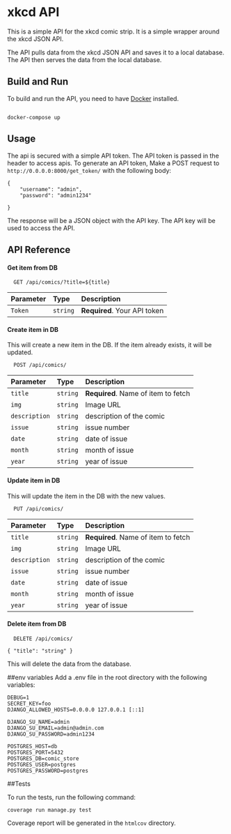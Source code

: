 # xkcd API

This is a simple API for the xkcd comic strip. It is a simple wrapper around the xkcd JSON API.

The API pulls data from the xkcd JSON API and saves it to a local database. The API then serves the data from the local database.
## Build and Run

To build and run the API, you need to have [Docker](https://www.docker.com/) installed.

```

docker-compose up

```
## Usage
The api is secured with a simple API token. The API token is passed in the header to access apis.
To generate an API token, Make a POST request to `http://0.0.0.0:8000/get_token/` with the following body:
```
{
    "username": "admin",
    "password": "admin1234"

}
```

The response will be a JSON object with the API key. The API key will be used to access the API.


## API Reference

#### Get  item from DB

```http
  GET /api/comics/?title=${title}
```

| Parameter | Type     | Description                  |
| :-------- | :------- |:-----------------------------|
| `Token ` | `string` | **Required**. Your API token |

#### Create item in DB
This will create a new item in the DB. If the item already exists, it will be updated.

```http
  POST /api/comics/
```

| Parameter     | Type     | Description                         |
|:--------------| :------- |:------------------------------------|
| `title`       | `string` | **Required**. Name of item to fetch |
| `img`         | `string` | Image URL                           |
| `description` | `string` | description of the comic            |
| `issue`       | `string` | issue number                        |
| `date`        | `string` | date of issue                       |
| `month`       | `string` | month of issue                      |
| `year`        | `string` | year of issue                       |

#### Update item in DB
This will update the item in the DB with the new values.

```http
  PUT /api/comics/
```

| Parameter     | Type     | Description                         |
|:--------------| :------- |:------------------------------------|
| `title`       | `string` | **Required**. Name of item to fetch |
| `img`         | `string` | Image URL                           |
| `description` | `string` | description of the comic            |
| `issue`       | `string` | issue number                        |
| `date`        | `string` | date of issue                       |
| `month`       | `string` | month of issue                      |
| `year`        | `string` | year of issue                       |

#### Delete item from DB

```http
  DELETE /api/comics/

{ "title": "string" }
```
This will delete the data from the database.

##env variables 
Add a .env file in the root directory with the following variables:
```
DEBUG=1
SECRET_KEY=foo
DJANGO_ALLOWED_HOSTS=0.0.0.0 127.0.0.1 [::1]

DJANGO_SU_NAME=admin
DJANGO_SU_EMAIL=admin@admin.com
DJANGO_SU_PASSWORD=admin1234

POSTGRES_HOST=db
POSTGRES_PORT=5432
POSTGRES_DB=comic_store
POSTGRES_USER=postgres
POSTGRES_PASSWORD=postgres

```
##Tests

To run the tests, run the following command:

```
coverage run manage.py test
```

Coverage report will be generated in the `htmlcov` directory.
